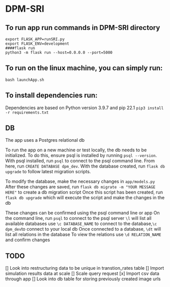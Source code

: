 # DPM-SRI

## To run app run commands in DPM-SRI directory

```
export FLASK_APP=runSRI.py
export FLASK_ENV=development
####flask run
python3 -m flask run --host=0.0.0.0 --port=5000
```


## To run on the linux machine, you can simply run:

`bash launchApp.sh`

## To install dependencies run:

Dependencies are based on Python version 3.9.7 and pip 22.1
`pip3 install -r requirements.txt`


## DB
The app uses a Postgres relational db

To run the app on a new machine or test locally, the db needs to be initialized.
To do this, ensure psql is installed by running `psql --version`.
With psql installed, run `psql` to connect to the psql command line.
From here, run `CREATE DATABASE dpm_dev`. With the database created, run `flask db upgrade` to follow latest migration scripts.

To modify the database, make the necessary changes in `app/models.py`
After these changes are saved, run `flask db migrate -m "YOUR MESSAGE HERE"` to create a db migration script
Once this script has been created, run `flask db upgrade` which will execute the script and make the changes in the db

These changes can be confirmed using the psql command line or app
On the command line, run `psql` to connect to the psql server
`\l` will list all available databases
use `\c DATABASE_NAME` to connect to the database,`\c dpm_dev`to connect to your local db
Once connected to a database, `\dt` will list all relations in the database
To view the relations use `\d RELATION_NAME` and confirm changes


## TODO
[] Look into restructuring data to be unique in transtion_rates table
[] Import simulation results data at scale
[] Scale query request
[x] Import csv data through app
[] Look into db table for storing previously created image urls
